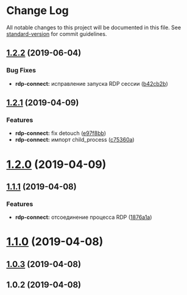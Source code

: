 # Change Log

All notable changes to this project will be documented in this file. See [standard-version](https://github.com/conventional-changelog/standard-version) for commit guidelines.

<a name="1.2.2"></a>
## [1.2.2](https://github.com/trueflywood/node-rdp/compare/v1.2.1...v1.2.2) (2019-06-04)


### Bug Fixes

* **rdp-connect:** исправление запуска RDP сессии ([b42cb2b](https://github.com/trueflywood/node-rdp/commit/b42cb2b))



<a name="1.2.1"></a>
## [1.2.1](https://github.com/trueflywood/node-rdp/compare/v1.2.0...v1.2.1) (2019-04-09)


### Features

* **rdp-connect:** fix detouch ([e97f8bb](https://github.com/trueflywood/node-rdp/commit/e97f8bb))
* **rdp-connect:** импорт child_process ([c75360a](https://github.com/trueflywood/node-rdp/commit/c75360a))



<a name="1.2.0"></a>
# [1.2.0](https://github.com/trueflywood/node-rdp/compare/v1.1.1...v1.2.0) (2019-04-09)



<a name="1.1.1"></a>
## [1.1.1](https://github.com/trueflywood/node-rdp/compare/v1.1.0...v1.1.1) (2019-04-08)


### Features

* **rdp-connect:** отсоединение процесса RDP ([1876a1a](https://github.com/trueflywood/node-rdp/commit/1876a1a))



<a name="1.1.0"></a>
# [1.1.0](https://github.com/trueflywood/node-rdp/compare/v1.0.3...v1.1.0) (2019-04-08)



<a name="1.0.3"></a>
## [1.0.3](https://github.com/trueflywood/node-rdp/compare/v1.0.2...v1.0.3) (2019-04-08)



<a name="1.0.2"></a>
## 1.0.2 (2019-04-08)
